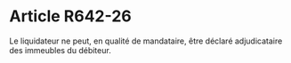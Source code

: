 # Article R642-26

Le liquidateur ne peut, en qualité de mandataire, être déclaré adjudicataire des immeubles du débiteur.
